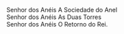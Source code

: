 Senhor dos Anéis A Sociedade do Anel<br>
Senhor dos Anéis As Duas Torres<br>
Senhor dos Anéis O Retorno do Rei.
